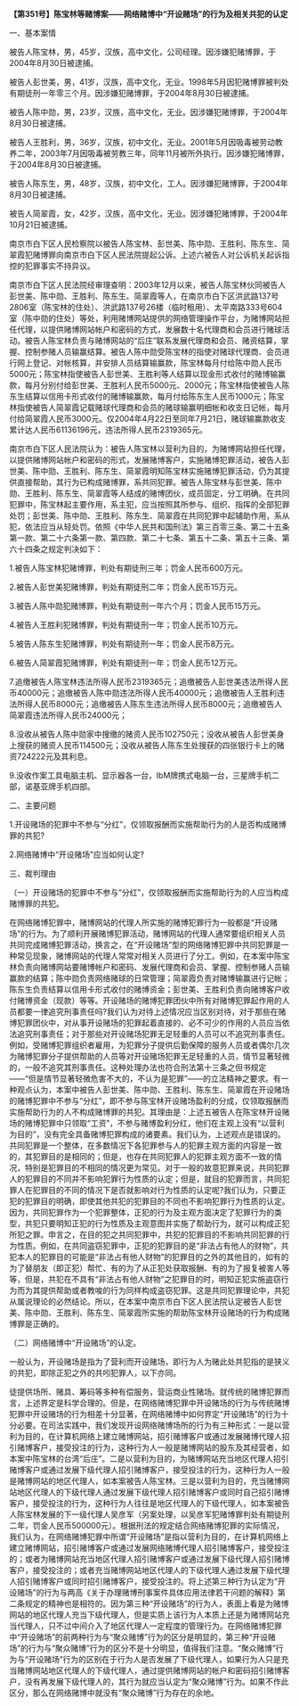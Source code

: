 **【第351号】陈宝林等赌博案——网络赌博中“开设赌场”的行为及相关共犯的认定**

一、基本案情

被告人陈宝林，男，45岁，汉族，高中文化，公司经理。因涉嫌犯赌博罪，于2004年8月30日被逮捕。

被告人彭世美，男，41岁，汉族，高中文化，无业。1998年5月因犯赌博罪被判处有期徒刑一年零三个月。因涉嫌犯赌博罪，于2004年8月30日被逮捕。

被告人陈中勋，男，23岁，汉族，高中文化，无业。因涉嫌犯赌博罪，于2004年8月30日被逮捕。

被告人王胜利，男，36岁，汉族，初中文化，无业。2001年5月因吸毒被劳动教养二年，2003年7月因吸毒被劳教三年，同年11月被所外执行。因涉嫌犯赌博罪，于2004年8月30日被逮捕。

被告人陈东生，男，48岁，汉族，初中文化，工人。因涉嫌犯赌博罪，于2004年8月30日被逮捕。

被告人简翠霞，女，42岁，汉族，高中文化，无业。因涉嫌犯赌博罪，于2004年10月21日被逮捕。

南京市白下区人民检察院以被告人陈宝林、彭世美、陈中勋、王胜利、陈东生、简翠霞犯赌博罪向南京市白下区人民法院提起公诉。上述六被告人对公诉机关起诉指控的犯罪事实不持异议。

南京市白下区人民法院经审理查明：2003年12月以来，被告人陈宝林伙同被告人彭世美、陈中勋、王胜利、陈东生、简翠霞等人，在南京市白下区洪武路137号2806室（陈宝林的住处）、洪武路137号26楼（临时租用）、太平南路333号604室（陈中勋的住处）等处，利用赌博网站提供的网络管理操作平台，为赌博网站担任代理，以提供赌博网站帐户和密码的方式，发展数十名代理商和会员进行赌球活动。被告人陈宝林负责与赌博网站的“后庄”联系发展代理商和会员、赌资结算，掌握、控制参赌人员输赢结算。被告人陈中勋受陈宝林的指使对赌球代理商、会员进行网上登记、对帐核算，并安排人员结算输赢款，陈宝林每月付给陈中勋人民币5000元；陈宝林指使被告人彭世美、王胜利等人结算以现金形式收付的赌博输赢款，每月分别付给彭世美、王胜利人民币5000元、2000元；陈宝林指使被告人陈东生结算以信用卡形式收付的赌博输赢款，每月付给陈东生人民币1000元；陈宝林指使被告人简翠霞记载赌球代理商和会员的赌球输赢明细帐和收支日记帐，每月付给简翠霞人民币3000元。仅2004年4月22日至同年7月21日，赌球输赢款收支累计达人民币61136196元，违法所得人民币2319365元。

南京市白下区人民法院认为：被告人陈宝林以营利为目的，为赌博网站担任代理，以提供赌博网站帐户和密码的形式，发展赌博客户，实施赌博犯罪活动，被告人彭世美、陈中勋、王胜利、陈东生、简翠霞明知陈宝林实施赌博犯罪活动，仍为其提供直接帮助，其行为已构成赌博罪，系共同犯罪。被告人陈宝林与彭世美、陈中勋、王胜利、陈东生、简翠霞等人结成的赌博团伙，成员固定，分工明确。在共同犯罪中，陈宝林起主要作用，系主犯，应当按照其所参与、组织、指挥的全部犯罪处罚；彭世美、陈中勋、王胜利、陈东生、简翠霞在共同犯罪中起辅助作用，系从犯，依法应当从轻处罚。依照《中华人民共和国刑法》第三百零三条、第二十五条第一款、第二十六条第一款、第四款、第二十七条、第五十二条、第五十三条、第六十四条之规定判决如下：

1.被告人陈宝林犯赌博罪，判处有期徒刑三年；罚金人民币600万元。

2.被告人彭世美犯赌博罪，判处有期徒刑二年；罚金人民币15万元。

3.被告人陈中勋犯赌博罪，判处有期徒刑一年六个月；罚金人民币15万元。

4.被告人王胜利犯赌博罪，判处有期徒刑一年；罚金人民币10万元。

5.被告人陈东生犯赌博罪，判处有期徒刑一年；罚金人民币8万元。

6.被告人简翠霞犯赌博罪，判处有期徒刑一年；罚金人民币12万元。

7.追缴被告人陈宝林违法所得人民币2319365元；追缴被告人彭世美违法所得人民币40000元；追缴被告人陈中勋违法所得人民币40000元；追缴被告人王胜利违法所得人民币8000元；追缴被告人陈东生违法所得人民币8000元；追缴被告人简翠霞违法所得人民币24000元；

8.没收从被告人陈中勋家中搜缴的赌资人民币102750元；没收从被告人彭世美身上搜获的赌资人民币114500元；没收从被告人陈东生处搜获的四张银行卡上的赌资724222元及其利息。

9.没收作案工具电脑主机、显示器各一台，IbM牌携式电脑一台，三星牌手机二部，诺基亚牌手机四部。

二、主要问题

1.开设赌场的犯罪中不参与“分红”，仅领取报酬而实施帮助行为的人是否构成赌博罪的共犯?

2.网络赌博中“开设赌场”应当如何认定?

三、裁判理由

（一）开设赌场的犯罪中不参与“分红”，仅领取报酬而实施帮助行为的人应当构成赌博罪的共犯。

在网络赌博犯罪中，赌博网站的代理人所实施的赌博犯罪行为一般都是“开设赌场”的行为。为了顺利开展赌博犯罪活动，赌博网站的代理人通常要组织相关人员共同完成赌博犯罪活动，换言之，在“开设赌场”型的网络赌博犯罪中共同犯罪是一种常见现象，赌博网站的代理人常常对相关人员进行了分工。例如，在本案中陈宝林负责向赌博网站要赌博帐户和密码、发展代理商和会员、掌握、控制参赌人员输赢款的结算；陈中勋负责网络赌球的日常管理；简翠霞负责对赌博输赢进行记帐；陈东生负责结算以信用卡形式收付的赌博资金；彭世美、王胜利负责向赌博客户收付赌博资金（现款）等等。开设赌场的赌博犯罪团伙中所有对赌博犯罪起作用的人员都要一律追究刑事责任吗?我们认为对待上述情况应当区别对待，对于那些在赌博犯罪团伙中，对从事开设赌场的犯罪起着直接的、必不可少的作用的人员应当依法追究刑事责任；对于那些对开设赌场犯罪无足轻重的人员可以不追究刑事责任。例如，受赌博犯罪组织者雇用，为犯罪分子提供后勤保障的服务人员或者偶尔几次为赌博犯罪分子提供帮助的人员等对开设赌场犯罪无足轻重的人员，情节显著轻微的，一般不追究其刑事责任。这种处理办法也符合刑法第十三条之但书规定——“但是情节显著轻微危害不大的，不认为是犯罪”——的立法精神之要求。有一种观点认为，本案中被告人彭世美、陈中勋、王胜利、陈东生、简翠霞在开设赌场的赌博犯罪中不参与“分红”，即不参与陈宝林开设赌场盈利的分成，仅领取报酬而实施帮助行为的人不构成赌博罪的共犯。其理由是：上述五被告人在陈宝林开设赌场的赌博犯罪中只领取“工资”，不参与赌博盈利分红，他们在主观上没有“以营利为目的”，没有完全具备赌博犯罪构成的诸要素。我们认为，上述观点是错误的。共同犯罪是一个整体，在多数情况下各犯罪参与人的犯罪主观方面的内容是一致的，其犯罪目的是相同的；但是，也存在共同犯罪人的犯罪主观方面不一致的情况，特别是犯罪目的不相同的情况更为常见。对于一般的故意犯罪来说，共同犯罪人的犯罪目的不同并不影响犯罪行为性质的认定；但是，就目的犯罪而言，共同犯罪人在犯罪目的不同的情况下是否就影响对行为性质的认定呢?我们认为，只要正犯的犯罪目的明确，即使其他共犯的犯罪目的不同也不影响犯罪行为性质的认定。因为，共同犯罪作为一个犯罪整体，正犯的行为及主观方面决定了犯罪行为的类型，共犯只要明知正犯的行为性质及主观意图并实施了帮助行为，就可以构成正犯所犯之罪。申言之，在目的犯之共同犯罪中，共犯的犯罪目的不影响共同犯罪的行为性质。例如，在共同盗窃犯罪中，正犯的犯罪目的是“非法占有他人的财物”，共犯本人的犯罪目的可能是“非法占有他人财物”的犯罪目的之外的其他目的，如有的为了替朋友（即正犯）帮忙、有的为了从正犯处获取报酬、有的为了报复被害人等等，但是，共犯在不具有“非法占有他人财物”之犯罪目的时，明知正犯实施盗窃行为而为其提供帮助或者教唆的行为同样构成盗窃犯罪。这是共同犯罪理论中，共犯从属说理论的必然结论。所以，在本案中南京市白下区人民法院认定被告人彭世美、陈中勋、王胜利、陈东生、简翠霞所实施的帮助陈宝林开设赌场的行为构成赌博罪是正确的。

（二）网络赌博中“开设赌场”的认定。

一般认为，开设赌场是指为了营利而开设赌场，即行为人为赌此处共犯指的是狭义的共犯，即除正犯之外的共吲犯罪人，以下亦同。

徒提供场所、赌具、筹码等多种有偿服务，营运商业性赌场。就传统的赌博犯罪而言，上述界定是科学合理的。但是，在网络赌博犯罪中开设赌场的行为与传统赌博犯罪中开设赌场的行为相差十分显著，在网络赌博中如何界定“开设赌场”的行为十分必要。在司法实践中，我们发现开设网络赌博场所的行为有三种形式：一是以营利为目的，在计算机网络上建立赌博网站，招引赌博客户或通过发展赌博代理人招引赌博客户，接受投注的行为，这种行为人一般是赌博网站的股东及其经营者，如本案中陈宝林的台湾“后庄”。二是以营利为目的，为赌博网站充当地区代理人招引赌博客户或通过发展下级代理人招引赌博客户，接受投注的行为，这种行为人一般是赌博网站的地区代理人，如本案被告人陈宝林。三是以营利为目的，充当赌博网站地区代理人的下级代理人通过发展下级代理人招引赌博客户或同时自己招引赌博客户，接受投注的行为，这种行为人往往是地区代理人的下级代理人，如本案被告人陈宝林发展的下一级代理人吴彦军（另案处理，以吴彦军犯赌博罪判处有期徒刑二年，罚金人民币500000元）。根据刑法的规定结合网络赌博犯罪的实际情况，我们认为，在网络赌博犯罪中所谓“开设赌场”是指以营利为目的，在计算机网络上建立赌博网站，招引赌博客户或通过发展网络赌博代理人招引赌博客户，接受投注的；或者为赌博网站充当地区代理人招引赌博客户或通过发展下级代理人招引赌博客户，接受投注的；或者充当赌博网站地区代理人的下级代理人通过发展下级代理人招引赌博客户或同时招引赌博客户，接受投注的。将上述第三种行为认定为“开设赌场”的行为与两高《关于办理赌博刑事案件具体应用法律若干问题的解释》第二条规定的精神也是相符的。因为第三种“开设赌场”的行为人，表面上看是为赌博网站的地区代理人充当下级代理人，但是实质上该行为人本质上还是为赌博网站充当代理人，只不过中间介入了地区代理人一定程度的管理行为。在网络赌博犯罪中“开设赌场”的前两种行为与“聚众赌博”行为的区分是明显的，第三种“开设赌场”的行为与“聚众赌博”行为的区分不是十分明显，值得我们注意。“聚众赌博”行为与“开设赌场”行为的区别在于行为人是否发展了下级代理人，如果行为人只是充当赌博网站地区代理人的下级代理人，通过提供赌博网站的帐户和密码招引赌博客户，没有再发展下级代理人的，其行为就应当认定为“聚众赌博”行为。如果不作此区分，那么在网络赌博中就没有“聚众赌博”行为存在的余地。
